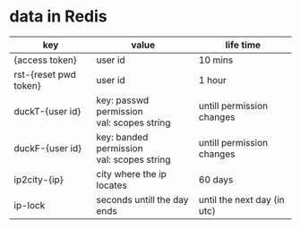 # data in Redis

| key                   | value                                        | life time                   |
| --------------------- | -------------------------------------------- | --------------------------- |
| {access token}        | user id                                      | 10 mins                     |
| rst-{reset pwd token} | user id                                      | 1 hour                      |
| duckT-{user id}       | key: passwd permission<br>val: scopes string | untill permission changes   |
| duckF-{user id}       | key: banded permission<br>val: scopes string | untill permission changes   |
| ip2city-{ip}          | city where the ip locates                    | 60 days                     |
| ip-lock               | seconds untill the day ends                  | until the next day (in utc) |
